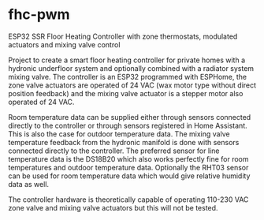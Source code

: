 # fhc-pwm
ESP32 SSR Floor Heating Controller with zone thermostats, modulated actuators and mixing valve control

Project to create a smart floor heating controller for private homes with a hydronic underfloor system and optionally combined with a radiator system mixing valve. The controller is an ESP32 programmed with ESPHome, the zone valve actuators are operated of 24 VAC (wax motor type without direct position feedback) and the mixing valve actuator is a stepper motor also operated of 24 VAC.

Room temperature data can be supplied either through sensors connected directly to the controller or through sensors registered in Home Assistant. This is also the case for outdoor temperature data. The mixing valve temperature feedback from the hydronic manifold is done with sensors connected directly to the controller. The preferred sensor for line temperature data is the DS18B20 which also works perfectly fine for room temperatures and outdoor temperature data. Optionally the RHT03 sensor can be used for room temperature data which would give relative humidity data as well.

The controller hardware is theoretically capable of operating 110-230 VAC zone valve and mixing valve actuators but this will not be tested.
